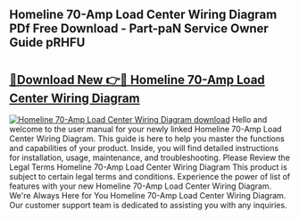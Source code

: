 ## Homeline 70-Amp Load Center Wiring Diagram PDf Free Download - Part-paN Service Owner Guide pRHFU

# <h2><a href="http://dfp8gdo.blite.top/?on=Homeline+70-Amp+Load+Center+Wiring+Diagram">🔗Download New 👉🔴 Homeline 70-Amp Load Center Wiring Diagram</a></h2>

[![Homeline 70-Amp Load Center Wiring Diagram download](https://i.imgur.com/lujVjoI.png)](http://dfp8gdo.blite.top/?on=Homeline+70-Amp+Load+Center+Wiring+Diagram)
Hello and welcome to the user manual for your newly linked Homeline 70-Amp Load Center Wiring Diagram. This guide is here to help you master the functions and capabilities of your product. Inside, you will find detailed instructions for installation, usage, maintenance, and troubleshooting. Please Review the Legal Terms Homeline 70-Amp Load Center Wiring Diagram This product is subject to certain legal terms and conditions. Experience the power of list of features with your new Homeline 70-Amp Load Center Wiring Diagram. We're Always Here for You Homeline 70-Amp Load Center Wiring Diagram. Our customer support team is dedicated to assisting you with any inquiries.
